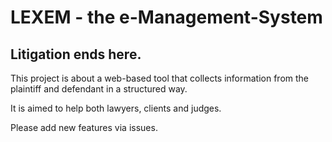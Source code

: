 # LEXEM - the e-Management-System
## Litigation ends here.
This project is about a web-based tool that collects information from the plaintiff and defendant in a structured way.

It is aimed to help both lawyers, clients and judges.

Please add new features via issues.

